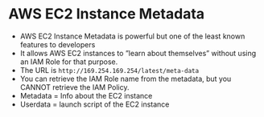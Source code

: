 # AWS EC2 Instance Metadata

* AWS EC2 Instance Metadata is powerful but one of the least known features to developers
* It allows AWS EC2 instances to ”learn about themselves” without using an IAM Role for that purpose.
* The URL is `http://169.254.169.254/latest/meta-data`
* You can retrieve the IAM Role name from the metadata, but you CANNOT retrieve the IAM Policy.
* Metadata = Info about the EC2 instance
* Userdata = launch script of the EC2 instance
